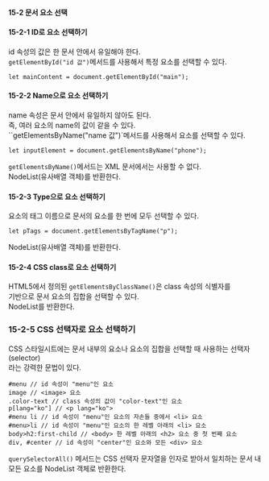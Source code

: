 #### 15-2 문서 요소 선택

#### 15-2-1 ID로 요소 선택하기

id 속성의 값은 한 문서 안에서 유일해야 한다.  
`getElementById("id 값")`메서드를 사용해서 특정 요소를 선택할 수 있다.

```
let mainContent = document.getElementById("main");
```

#### 15-2-2 Name으로 요소 선택하기

name 속성은 문서 안에서 유일하지 않아도 된다.  
즉, 여러 요소의 name의 값이 같을 수 있다.  
``getElementsByName("name 값")`메서드를 사용해서 요소를 선택할 수 있다.

```
let inputElement = document.getElementsByName("phone");
```

`getElementsByName()`메서드는 XML 문서에서는 사용할 수 없다.  
NodeList(유사배열 객체)를 반환한다.

#### 15-2-3 Type으로 요소 선택하기

요소의 태그 이름으로 문서의 요소를 한 번에 모두 선택할 수 있다.

```
let pTags = document.getElementsByTagName("p");
```

NodeList(유사배열 객체)를 반환한다.

#### 15-2-4 CSS class로 요소 선택하기

HTML5에서 정의된 `getElementsByClassName()`은 class 속성의 식별자를  
기반으로 문서 요소의 집합을 선택할 수 있다.  
NodeList를 반환한다.

### 15-2-5 CSS 선택자로 요소 선택하기

CSS 스타일시트에는 문서 내부의 요소나 요소의 집합을 선택할 때 사용하는 선택자(selector)  
라는 강력한 문법이 있다.

```
#menu // id 속성이 "menu"인 요소
image // <image> 요소
.color-text // class 속성의 값이 "color-text"인 요소
p[lang="ko"] // <p lang="ko">
#menu li // id 속성이 "menu"인 요소의 자손들 중에서 <li> 요소
#menu>li // id 속성이 "menu"인 요소의 한 레벨 아래의 <li> 요소
body>h2:first-child // <body> 한 레벨 아래의 <h2> 요소 중 첫 번째 요소
div, #center // id 속성이 "center"인 요소와 모든 <div> 요소
```

`querySelectorAll()` 메서드는 CSS 선택자 문자열을 인자로 받아서 일치하는 문서 내  
모든 요소를 NodeList 객체로 반환한다.
